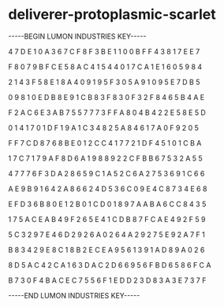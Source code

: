 # deliverer-protoplasmic-scarlet

-----BEGIN LUMON INDUSTRIES KEY-----

4 7 D E 1 0 A 3 6 7 C F 8 F 3 B E 1 1 0 0 B F F 4 3 8 1 7 E E 7

F 8 0 7 9 B F C E 5 8 A C 4 1 5 4 4 0 1 7 C A 1 E 1 6 0 5 9 8 4

2 1 4 3 F 5 8 E 1 8 A 4 0 9 1 9 5 F 3 0 5 A 9 1 0 9 5 E 7 D B 5

0 9 8 1 0 E D B 8 E 9 1 C B 8 3 F 8 3 0 F 3 2 F 8 4 6 5 B 4 A E

F 2 A C 6 E 3 A B 7 5 5 7 7 7 3 F F A 8 0 4 B 4 2 2 E 5 8 E 5 D

0 1 4 1 7 0 1 D F 1 9 A 1 C 3 4 8 2 5 A 8 4 6 1 7 A 0 F 9 2 0 5

F F 7 C D 8 7 6 8 B E 0 1 2 C C 4 1 7 7 2 1 D F 4 5 1 0 1 C B A

1 7 C 7 1 7 9 A F 8 D 6 A 1 9 8 8 9 2 2 C F B B 6 7 5 3 2 A 5 5

4 7 7 7 6 F 3 D A 2 8 6 5 9 C 1 A 5 2 C 6 A 2 7 5 3 6 9 1 C 6 6

A E 9 B 9 1 6 4 2 A 8 6 6 2 4 D 5 3 6 C 0 9 E 4 C 8 7 3 4 E 6 8

E F D 3 6 B 8 0 E 1 2 B 0 1 C D 0 1 8 9 7 A A B A 6 C C 8 4 3 5

1 7 5 A C E A B 4 9 F 2 6 5 E 4 1 C D B 8 7 F C A E 4 9 2 F 5 9

5 C 3 2 9 7 E 4 6 D 2 9 2 6 A 0 2 6 4 A 2 9 2 7 5 E 9 2 A 7 F 1

B 8 3 4 2 9 E 8 C 1 8 B 2 E C E A 9 5 6 1 3 9 1 A D 8 9 A 0 2 6

8 D 5 A C 4 2 C A 1 6 3 D A C 2 D 6 6 9 5 6 F B D 6 5 8 6 F C A

B 7 3 0 F 4 B A C E C 7 5 5 6 F 1 E D D 2 3 D 8 3 A 3 E 7 3 7 F

-----END LUMON INDUSTRIES KEY-----
